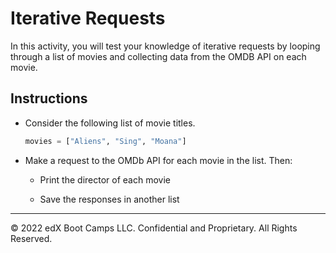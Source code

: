 # Iterative Requests

In this activity, you will test your knowledge of iterative requests by looping through a list of movies and collecting data from the OMDB API on each movie.

## Instructions

* Consider the following list of movie titles.

    ```python
    movies = ["Aliens", "Sing", "Moana"]
    ```

* Make a request to the OMDb API for each movie in the list. Then:

  * Print the director of each movie

  * Save the responses in another list

- - -

© 2022 edX Boot Camps LLC. Confidential and Proprietary. All Rights Reserved.
